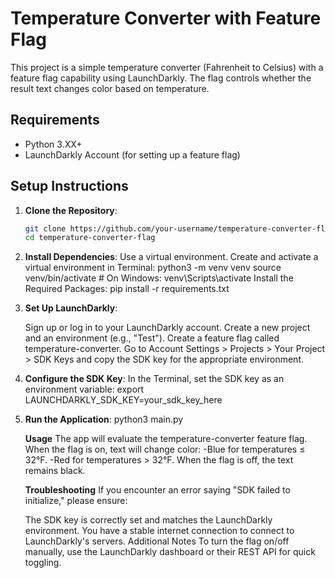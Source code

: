 # Temperature Converter with Feature Flag

This project is a simple temperature converter (Fahrenheit to Celsius) with a feature flag capability using LaunchDarkly. The flag controls whether the result text changes color based on temperature.

## Requirements

- Python 3.XX+
- LaunchDarkly Account (for setting up a feature flag)

## Setup Instructions

1. **Clone the Repository**:
   ```bash
   git clone https://github.com/your-username/temperature-converter-flag.git
   cd temperature-converter-flag

2. **Install Dependencies**:
    Use a virtual environment.
    Create and activate a virtual environment in Terminal:
    python3 -m venv venv
    source venv/bin/activate  # On Windows: venv\Scripts\activate
    Install the Required Packages:
    pip install -r requirements.txt

3. **Set Up LaunchDarkly**:

    Sign up or log in to your LaunchDarkly account.
    Create a new project and an environment (e.g., "Test").
    Create a feature flag called temperature-converter.
    Go to Account Settings > Projects > Your Project > SDK Keys and copy the SDK key for the appropriate environment.

4. **Configure the SDK Key**:
    In the Terminal, set the SDK key as an environment variable:
    export LAUNCHDARKLY_SDK_KEY=your_sdk_key_here

5. **Run the Application**:
    python3 main.py

   **Usage**
    The app will evaluate the temperature-converter feature flag.
    When the flag is on, text will change color:
      -Blue for temperatures ≤ 32°F.
      -Red for temperatures > 32°F.
    When the flag is off, the text remains black.

    **Troubleshooting**
    If you encounter an error saying "SDK failed to initialize," please ensure:

    The SDK key is correctly set and matches the LaunchDarkly environment.
    You have a stable internet connection to connect to LaunchDarkly's servers.
    Additional Notes
    To turn the flag on/off manually, use the LaunchDarkly dashboard or their REST API for quick toggling.
